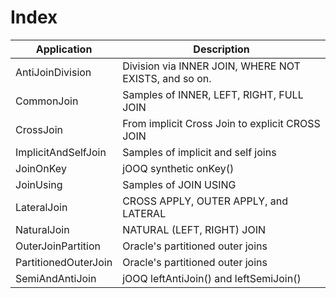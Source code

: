 # Index

| Application             | Description
| ------------------------|-------------------------------------------------------|
| AntiJoinDivision        | Division via INNER JOIN, WHERE NOT EXISTS, and so on. |
| CommonJoin              | Samples of INNER, LEFT, RIGHT, FULL JOIN              |
| CrossJoin               | From implicit Cross Join to explicit CROSS JOIN       |
| ImplicitAndSelfJoin     | Samples of implicit and self joins                    |
| JoinOnKey               | jOOQ synthetic onKey()                                |
| JoinUsing               | Samples of JOIN USING                                 |
| LateralJoin             | CROSS APPLY, OUTER APPLY, and LATERAL                 |
| NaturalJoin             | NATURAL (LEFT, RIGHT) JOIN                            |
| OuterJoinPartition      | Oracle's partitioned outer joins                      |
| PartitionedOuterJoin    | Oracle's partitioned outer joins                      |
| SemiAndAntiJoin         | jOOQ leftAntiJoin() and leftSemiJoin()                |
